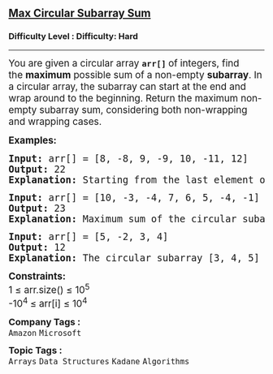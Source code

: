 <h2><a href="https://www.geeksforgeeks.org/problems/max-circular-subarray-sum-1587115620/1">Max Circular Subarray Sum</a></h2><h3>Difficulty Level : Difficulty: Hard</h3><hr><div class="problems_problem_content__Xm_eO"><p><span style="font-size: 14pt;">You are given a circular array&nbsp;<strong><code data-start="48" data-end="55">arr[]</code>&nbsp;</strong>of integers, find the&nbsp;<strong>maximum</strong>&nbsp;possible sum of a non-empty&nbsp;<strong>subarray</strong>. In a circular array, the subarray can start at the end and wrap around to the beginning. Return the maximum non-empty subarray sum, considering both non-wrapping and wrapping cases.</span></p>
<p><span style="font-size: 14pt;"><strong>Examples:</strong></span></p>
<pre><span style="font-size: 14pt;"><strong>Input: </strong>arr[] = [8, -8, 9, -9, 10, -11, 12]
<strong>Output: </strong>22<strong>
Explanation: </strong>Starting from the last element of the array, i.e, 12, and moving in a circular fashion, we have max subarray as 12, 8, -8, 9, -9, 10, which gives maximum sum as 22.</span></pre>
<pre><span style="font-size: 14pt;"><strong>Input: </strong>arr[] = [10, -3, -4, 7, 6, 5, -4, -1]
<strong>Output: </strong>23<strong>
Explanation: </strong>Maximum sum of the circular subarray is 23. The subarray is [7, 6, 5, -4, -1, 10].<br></span></pre>
<pre><span style="font-size: 14pt;"><strong>Input: </strong>arr[] = [5, -2, 3, 4]</span><br><span style="font-size: 14pt;"><strong>Output: </strong>12<strong>
Explanation: </strong>The circular subarray [3, 4, 5] gives the maximum sum of 12.</span></pre>
<p><span style="font-size: 14pt;"><strong>Constraints:</strong><br>1 ≤ arr.size() ≤ 10<sup>5</sup><br>-10<sup>4 </sup>≤ arr[i] ≤ 10<sup>4</sup></span></p></div><p><span style=font-size:18px><strong>Company Tags : </strong><br><code>Amazon</code>&nbsp;<code>Microsoft</code>&nbsp;<br><p><span style=font-size:18px><strong>Topic Tags : </strong><br><code>Arrays</code>&nbsp;<code>Data Structures</code>&nbsp;<code>Kadane</code>&nbsp;<code>Algorithms</code>&nbsp;
